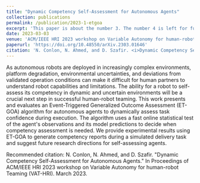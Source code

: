 ```yaml
---
title: "Dynamic Competency Self-Assessment for Autonomous Agents"
collection: publications
permalink: /publication/2023-1-etgoa
excerpt: 'This paper is about the number 3. The number 4 is left for future work.'
date: 2023-03-03
venue: 'ACM/IEEE HRI 2023 workshop on Variable Autonomy for human-robot Teaming (VAT-HRI)'
paperurl: 'https://doi.org/10.48550/arXiv.2303.01646'
citation: 'N. Conlon, N. Ahmed, and D. Szafir. <i>Dynamic Competency Self-Assessment for Autonomous Agents.<i> In Proceedings of ACM/IEEE HRI 2023 workshop on Variable Autonomy for human-robot Teaming (VAT-HRI). March 2023.'
---
```

As autonomous robots are deployed in increasingly complex environments, platform degradation, environmental uncertainties, and deviations from validated operation conditions can make it difficult for human partners to understand robot capabilities and limitations. The ability for a robot to self-assess its competency in dynamic and uncertain environments will be a crucial next step in successful human-robot teaming. This work presents and evaluates an Event-Triggered Generalized Outcome Assessment (ET-GOA) algorithm for autonomous agents to dynamically assess task confidence during execution. The algorithm uses a fast online statistical test of the agent's observations and its model predictions to decide when competency assessment is needed. We provide experimental results using ET-GOA to generate competency reports during a simulated delivery task and suggest future research directions for self-assessing agents.

<!--[Download paper here](http://academicpages.github.io/files/paper3.pdf) -->

Recommended citation: N. Conlon, N. Ahmed, and D. Szafir. "Dynamic Competency Self-Assessment for Autonomous Agents." In Proceedings of ACM/IEEE HRI 2023 workshop on Variable Autonomy for human-robot Teaming (VAT-HRI). March 2023.